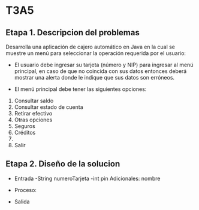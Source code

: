 # T3A5

## Etapa 1. Descripcion del problemas

Desarrolla una aplicación de cajero automático en Java en la cual se muestre un menú para seleccionar la operación requerida por el usuario:

- El usuario debe ingresar su tarjeta (número y NIP) para ingresar al menú principal, en caso de que no coincida con sus datos entonces deberá mostrar una alerta donde le indique que sus datos son erróneos.

- El menú principal debe tener las siguientes opciones:

1. Consultar saldo
2. Consultar estado de cuenta
3. Retirar efectivo
4. Otras opciones
  1. Seguros
  2. Créditos
  3. 
5. Salir


## Etapa 2. Diseño de la solucion

- Entrada
  -String numeroTarjeta
  -int pin
  Adicionales: nombre
  
- Proceso:

- Salida
~~~

~~~
